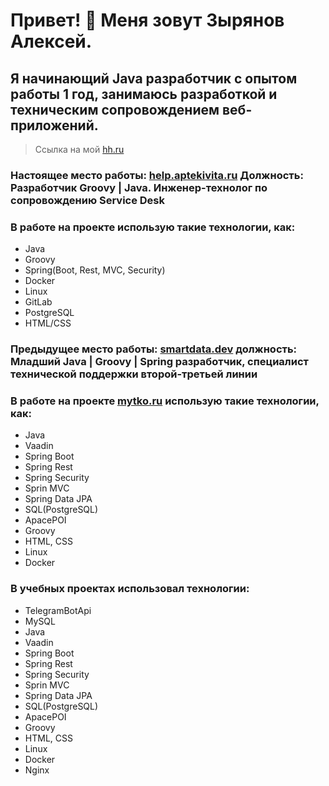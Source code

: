 # Привет! 👋 Меня зовут Зырянов Алексей.

## Я начинающий Java разработчик с опытом работы 1 год, занимаюсь разработкой и техническим сопровождением веб-приложений.

> Ссылка на мой [hh.ru](https://voronezh.hh.ru/applicant/resumes/view?resume=36ef83b6ff0c197c490039ed1f72467265747a)

### Настоящее место работы: [help.aptekivita.ru](https://help.aptekivita.ru/sd/) Должность: Разработчик Groovy | Java. Инженер-технолог по сопровождению Service Desk

### В работе на проекте использую такие технологии, как: 
* Java
* Groovy
* Spring(Boot, Rest, MVC, Security)
* Docker
* Linux
* GitLab
* PostgreSQL
* HTML/CSS

###  Предыдущее место работы: [smartdata.dev](https://www.smartdata.dev/) должность: Младший Java | Groovy | Spring разработчик, специалист технической поддержки второй-третьей линии

### В работе на проекте [mytko.ru](https://mytko.ru/) использую такие технологии, как:
- Java
- Vaadin
- Spring Boot
- Spring Rest
- Spring Security
- Sprin MVC
- Spring Data JPA
- SQL(PostgreSQL)
- ApacePOI
- Groovy
- HTML, CSS
- Linux
- Docker

 ### В учебных проектах использовал технологии:
* TelegramBotApi
* MySQL
* Java
* Vaadin
* Spring Boot
* Spring Rest
* Spring Security
* Sprin MVC
* Spring Data JPA
* SQL(PostgreSQL)
* ApacePOI
* Groovy
* HTML, CSS
* Linux
* Docker
* Nginx

<!--
**18cerf/18cerf** is a ✨ _special_ ✨ repository because its `README.md` (this file) appears on your GitHub profile.

Here are some ideas to get you started:

- 🔭 I’m currently working on ...
- 🌱 I’m currently learning ...
- 👯 I’m looking to collaborate on ...
- 🤔 I’m looking for help with ...
- 💬 Ask me about ...
- 📫 How to reach me: ...
- 😄 Pronouns: ...
- ⚡ Fun fact: ...
-->
